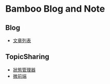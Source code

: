 # Bamboo Blog and Note

## Blog

- [文章列表](./Blog/README.md)

## TopicSharing

- [狀態管理器](./TopicSharing/StateManager/造一個狀態管理器的輪子.md)
- [微前端](./TopicSharing/MicroFrontend/README.md)

